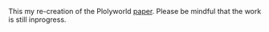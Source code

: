 This my re-creation of the Plolyworld [paper](https://arxiv.org/abs/2111.15491). Please be mindful that the work is still inprogress.
